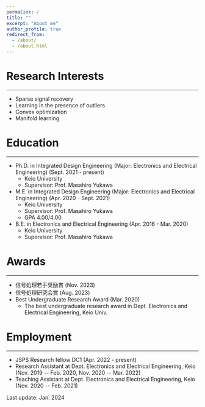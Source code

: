 ```yaml
---
permalink: /
title: ""
excerpt: "About me"
author_profile: true
redirect_from:
  - /about/
  - /about.html
---
```


<!-- About me
---
Ph.D. student in Department of Electronics and Electrical Engineering, Keio University, Japan.  -->


# Research Interests
---
  - Sparse signal recovery
  - Learning in the presence of outliers
  - Convex optimization
  - Manifold learning


# Education
---
* Ph.D. in Integrated Design Engineering (Major: Electronics and Electrical Engineering) (Sept. 2021 - present)
  * Keio University
  * Supervisor: Prof. Masahiro Yukawa
* M.E. in Integrated Design Engineering (Major: Electronics and Electrical Engineering) (Apr. 2020 - Sept. 2021)
  * Keio University
  * Supervisor: Prof. Masahiro Yukawa
  * GPA 4.00/4.00
* B.E. in Electronics and Electrical Engineering (Apr. 2016 - Mar. 2020)
  * Keio University
  * Supervisor: Prof. Masahiro Yukawa


# Awards
---
* 信号処理若手奨励賞 (Nov. 2023)
* 信号処理研究会賞 (Aug. 2023)
* Best Undergraduate Research Award (Mar. 2020)
  * The best undergraduate research award in Dept. Electronics and Electrical Engineering, Keio Univ.


# Employment
---
* JSPS Research fellow DC1 (Apr. 2022 - present)
* Research Assistant at Dept. Electronics and Electrical Engineering, Keio (Nov. 2019 -- Feb. 2020, Nov. 2020 -- Mar. 2022)
* Teaching Assistant at Dept. Electronics and Electrical Engineering, Keio (Nov. 2020 -- Feb. 2021)







<div class="footer">
Last update: Jan. 2024
</div>
